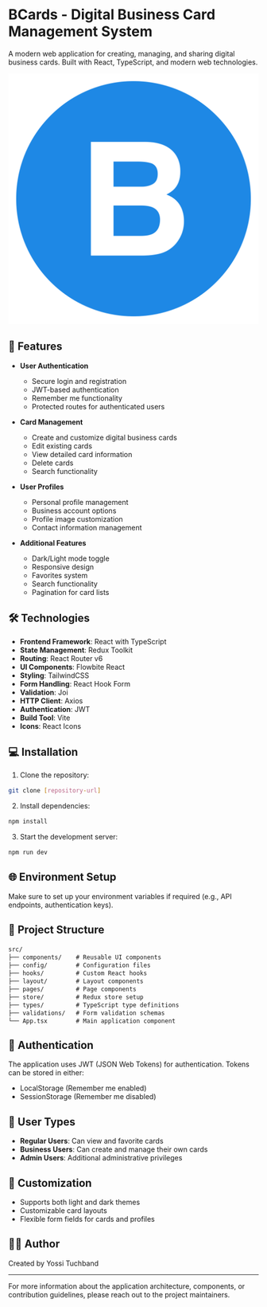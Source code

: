 # BCards - Digital Business Card Management System

A modern web application for creating, managing, and sharing digital business cards. Built with React, TypeScript, and modern web technologies.

![BCards Logo](./public/b-Icon.png)

## 🚀 Features

- **User Authentication**
  - Secure login and registration
  - JWT-based authentication
  - Remember me functionality
  - Protected routes for authenticated users

- **Card Management**
  - Create and customize digital business cards
  - Edit existing cards
  - View detailed card information
  - Delete cards
  - Search functionality

- **User Profiles**
  - Personal profile management
  - Business account options
  - Profile image customization
  - Contact information management

- **Additional Features**
  - Dark/Light mode toggle
  - Responsive design
  - Favorites system
  - Search functionality
  - Pagination for card lists

## 🛠️ Technologies

- **Frontend Framework**: React with TypeScript
- **State Management**: Redux Toolkit
- **Routing**: React Router v6
- **UI Components**: Flowbite React
- **Styling**: TailwindCSS
- **Form Handling**: React Hook Form
- **Validation**: Joi
- **HTTP Client**: Axios
- **Authentication**: JWT
- **Build Tool**: Vite
- **Icons**: React Icons

## 💻 Installation

1. Clone the repository:
```bash
git clone [repository-url]
```

2. Install dependencies:
```bash
npm install
```

3. Start the development server:
```bash
npm run dev
```

## 🌐 Environment Setup

Make sure to set up your environment variables if required (e.g., API endpoints, authentication keys).

## 📌 Project Structure

```
src/
├── components/    # Reusable UI components
├── config/        # Configuration files
├── hooks/         # Custom React hooks
├── layout/        # Layout components
├── pages/         # Page components
├── store/         # Redux store setup
├── types/         # TypeScript type definitions
├── validations/   # Form validation schemas
└── App.tsx        # Main application component
```

## 🔐 Authentication

The application uses JWT (JSON Web Tokens) for authentication. Tokens can be stored in either:
- LocalStorage (Remember me enabled)
- SessionStorage (Remember me disabled)

## 👥 User Types

- **Regular Users**: Can view and favorite cards
- **Business Users**: Can create and manage their own cards
- **Admin Users**: Additional administrative privileges

## 🎨 Customization

- Supports both light and dark themes
- Customizable card layouts
- Flexible form fields for cards and profiles


## 👨‍💻 Author

Created by Yossi Tuchband

---

For more information about the application architecture, components, or contribution guidelines, please reach out to the project maintainers.